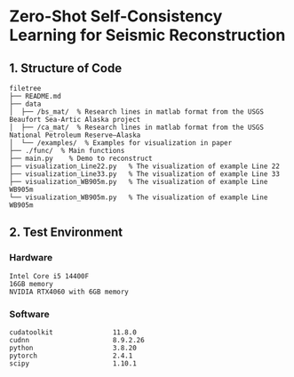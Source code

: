 # Zero-Shot Self-Consistency Learning for Seismic Reconstruction
## 1. Structure of Code

```
filetree 
├── README.md
├── data
│  ├── /bs_mat/  % Research lines in matlab format from the USGS Beaufort Sea-Artic Alaska project
│  ├── /ca_mat/  % Research lines in matlab format from the USGS National Petroleum Reserve–Alaska
│  └── /examples/  % Examples for visualization in paper
├── ./func/  % Main functions  
├── main.py    % Demo to reconstruct  
├── visualization_Line22.py   % The visualization of example Line 22
├── visualization_Line33.py   % The visualization of example Line 33
├── visualization_WB905m.py   % The visualization of example Line WB905m
└── visualization_WB905m.py   % The visualization of example Line WB905m
```

## 2. Test Environment
### Hardware
```
Intel Core i5 14400F
16GB memory
NVIDIA RTX4060 with 6GB memory
```
### Software
```
cudatoolkit               11.8.0 
cudnn                     8.9.2.26
python                    3.8.20 
pytorch                   2.4.1 
scipy                     1.10.1 
```
